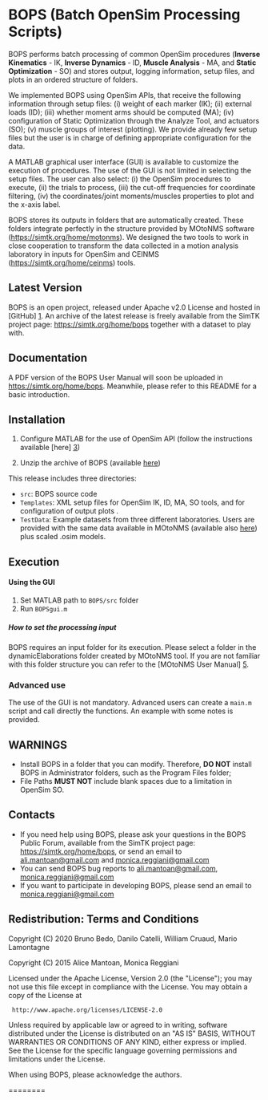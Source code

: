 BOPS (Batch OpenSim Processing Scripts)
=======================================

BOPS performs batch processing of common OpenSim procedures (**Inverse Kinematics** - IK, **Inverse Dynamics** - ID, **Muscle Analysis** - MA, and **Static Optimization** - SO) and stores output, logging information, setup files, and plots in an ordered structure of folders. 

We implemented BOPS using OpenSim APIs, that receive the following information through setup files: (i) weight of each marker (IK); (ii) external loads (ID); (iii) whether moment arms should be computed (MA); (iv) configuration of Static Optimization through the Analyze Tool, and actuators (SO); (v) muscle groups of interest (plotting). We provide already few setup files but the user is in charge of defining appropriate configuration for the data. 

A MATLAB graphical user interface (GUI) is available to customize the execution of procedures. The use of the GUI is not limited in selecting the setup files. The user can also select: (i) the OpenSim procedures to execute, (ii) the trials to process, (iii) the cut-off frequencies for coordinate filtering, (iv) the coordinates/joint moments/muscles properties to plot and the x-axis label. 

BOPS stores its outputs in folders that are automatically created. These folders integrate perfectly in the structure provided by MOtoNMS software (<https://simtk.org/home/motonms>). We designed the two tools to work in close cooperation to transform the data collected in a motion analysis laboratory in inputs for OpenSim and CEINMS (<https://simtk.org/home/ceinms>) tools.
 
## Latest Version ##
BOPS is an open project, released under Apache v2.0 License and hosted in [GitHub] [1]. 
An archive of the latest release is freely available from the SimTK project page: 
<https://simtk.org/home/bops> together with a dataset to play with. 

## Documentation ##
A PDF version of the BOPS User Manual will soon be uploaded in <https://simtk.org/home/bops>.
Meanwhile, please refer to this README for a basic introduction.

## Installation ##

1. Configure MATLAB for the use of OpenSim API (follow the instructions available [here] [3])

2. Unzip the archive of BOPS (available [here][2]) 

This release includes three directories:

- `src`:        BOPS source code
- `Templates`:  XML setup files for OpenSim IK, ID, MA, SO tools, and for configuration of output plots .
- `TestData`:   Example datasets from three different laboratories. Users are provided with the same data available in MOtoNMS (available also [here][4]) plus scaled .osim models.

## Execution ##

#### Using the GUI ####

1. Set MATLAB path to `BOPS/src` folder
2. Run `BOPSgui.m`

##### How to set the processing input  #####
BOPS requires an input folder for its execution. Please select a folder in the dynamicElaborations folder created by MOtoNMS tool. If you are not familiar with this folder structure you can refer to the [MOtoNMS User Manual] [5].

### Advanced use ###
The use of the GUI is not mandatory. Advanced users can create a `main.m` script and call directly the functions. An example with some notes is provided.

## WARNINGS ##
- Install BOPS in a folder that you can modify. Therefore, **DO NOT** install BOPS in Administrator folders, such as the Program Files folder;
- File Paths **MUST NOT** include blank spaces due to a limitation in OpenSim SO.

## Contacts ##
- If you need help using BOPS, please ask your questions in the BOPS Public Forum, available from the SimTK project page: <https://simtk.org/home/bops>, or send an email to <ali.mantoan@gmail.com> and <monica.reggiani@gmail.com>
- You can send BOPS bug reports to <ali.mantoan@gmail.com>, <monica.reggiani@gmail.com>
- If you want to participate in developing BOPS, please send an email to <monica.reggiani@gmail.com>

## Redistribution: Terms and Conditions ##

Copyright (C) 2020 Bruno Bedo, Danilo Catelli, William Cruaud, Mario Lamontagne

Copyright (C) 2015 Alice Mantoan, Monica Reggiani
 
Licensed under the Apache License, Version 2.0 (the "License");
you may not use this file except in compliance with the License.
You may obtain a copy of the License at
 
     http://www.apache.org/licenses/LICENSE-2.0
 
Unless required by applicable law or agreed to in writing, software
distributed under the License is distributed on an "AS IS" BASIS,
WITHOUT WARRANTIES OR CONDITIONS OF ANY KIND, either express or implied.
See the License for the specific language governing permissions and limitations under the License.

When using BOPS, please acknowledge the authors.

========

[1]: https://github.com/RehabEngGroup/OpenSimProcessingScripts
[2]: https://simtk.org/home/bops
[3]: http://simtk-confluence.stanford.edu:8080/display/OpenSim/Scripting+with+Matlab
[4]: https://simtk.org/home/motonms
[5]: http://rehabenggroup.github.io/MOtoNMS/manual/folders.html#data-organization

